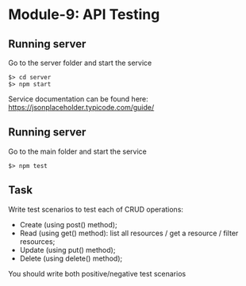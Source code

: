 # Module-9: API Testing

## Running server

Go to the server folder and start the service

```
$> cd server
$> npm start
```

Service documentation can be found here: https://jsonplaceholder.typicode.com/guide/

## Running server

Go to the main folder and start the service

```
$> npm test
```

## Task

Write test scenarios to test each of CRUD operations:

- Create (using post() method);
- Read (using get() method): list all resources / get a resource / filter resources;
- Update (using put() method);
- Delete (using delete() method);

You should write both positive/negative test scenarios
